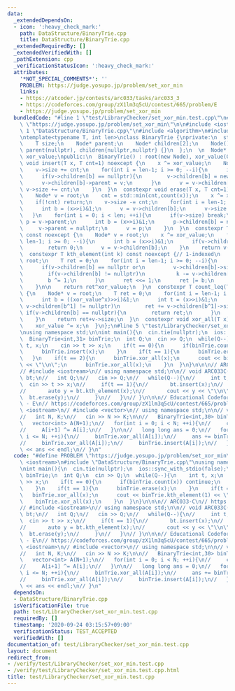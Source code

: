 ```yaml
---
data:
  _extendedDependsOn:
  - icon: ':heavy_check_mark:'
    path: DataStructure/BinaryTrie.cpp
    title: DataStructure/BinaryTrie.cpp
  _extendedRequiredBy: []
  _extendedVerifiedWith: []
  _pathExtension: cpp
  _verificationStatusIcon: ':heavy_check_mark:'
  attributes:
    '*NOT_SPECIAL_COMMENTS*': ''
    PROBLEM: https://judge.yosupo.jp/problem/set_xor_min
    links:
    - https://atcoder.jp/contests/arc033/tasks/arc033_3
    - https://codeforces.com/group/zX1lm3q5cU/contest/665/problem/E
    - https://judge.yosupo.jp/problem/set_xor_min
  bundledCode: "#line 1 \"test/LibraryChecker/set_xor_min.test.cpp\"\n#define PROBLEM\
    \ \"https://judge.yosupo.jp/problem/set_xor_min\"\n\n#include <iostream>\n#line\
    \ 1 \"DataStructure/BinaryTrie.cpp\"\n#include <algorithm>\n#include <cassert>\n\
    \ntemplate<typename T, int len>\nclass BinaryTrie {\nprivate:\n  struct Node {\n\
    \    T size;\n    Node* parent;\n    Node* children[2];\n    Node() : size(0),\
    \ parent(nullptr), children{nullptr,nullptr} {}\n  };\n  \n  Node* root;\n  T\
    \ xor_value;\npublic:\n  BinaryTrie() : root(new Node), xor_value(0) {}\n  constexpr\
    \ void insert(T x, T cnt=1) noexcept {\n    x ^= xor_value;\n    Node* v = root;\n\
    \    v->size += cnt;\n    for(int i = len-1; i >= 0; --i){\n      int b = (x>>i)&1;\n\
    \      if(v->children[b] == nullptr){\n        v->children[b] = new Node;\n  \
    \      v->children[b]->parent = v;\n      }\n      v = v->children[b];\n     \
    \ v->size += cnt;\n    }\n  }\n  constexpr void erase(T x, T cnt=1) noexcept {\n\
    \    Node* v = root;\n    cnt = std::min(cnt,count(x));\n    x ^= xor_value;\n\
    \    if(!cnt) return;\n    v->size -= cnt;\n    for(int i = len-1; i >= 0; --i){\n\
    \      int b = (x>>i)&1;\n      v = v->children[b];\n      v->size -= cnt;\n \
    \   }\n    for(int i = 0; i < len; ++i){\n      if(v->size) break;\n      auto\
    \ p = v->parent;\n      int b = (x>>i)&1;\n      p->children[b] = nullptr;\n \
    \     v->parent = nullptr;\n      v = p;\n    }\n  }\n  constexpr T count(T x)\
    \ const noexcept {\n    Node* v = root;\n    x ^= xor_value;\n    for(int i =\
    \ len-1; i >= 0; --i){\n      int b = (x>>i)&1;\n      if(v->children[b] == nullptr)\n\
    \        return 0;\n      v = v->children[b];\n    }\n    return v->size;\n  }\n\
    \  constexpr T kth_element(int k) const noexcept {// 1-indexed\n    Node* v =\
    \ root;\n    T ret = 0;\n    for(int i = len-1; i >= 0; --i){\n      int b = (xor_value>>i)&1;\n\
    \      if(v->children[b] == nullptr or\n         v->children[b]->size < k){\n\
    \        if(v->children[b] != nullptr)\n          k -= v->children[b]->size;\n\
    \        b ^= 1;\n      }\n      ret <<= 1;\n      ret |= b;\n      v = v->children[b];\n\
    \    }\n\n    return ret^xor_value;\n  }\n  constexpr T count_leq(T x) const noexcept\
    \ {\n    Node* v = root;\n    T ret = 0;\n    for(int i = len-1; i >= 0; --i){\n\
    \      int b = ((xor_value^x)>>i)&1;\n      int t = (x>>i)&1;\n      if((!t) and\
    \ v->children[b^1] != nullptr)\n        ret += v->children[b^1]->size;\n     \
    \ if(v->children[b] == nullptr){\n        return ret;\n      }\n      v = v->children[b];\n\
    \    }\n    return ret+v->size;\n  }\n  constexpr void xor_all(T x) noexcept {\n\
    \    xor_value ^= x;\n  }\n};\n#line 5 \"test/LibraryChecker/set_xor_min.test.cpp\"\
    \nusing namespace std;\n\nint main(){\n  cin.tie(nullptr);\n  ios::sync_with_stdio(false);\n\
    \  BinaryTrie<int,31> binTrie;\n  int Q;\n  cin >> Q;\n  while(Q--){\n    int\
    \ t, x;\n    cin >> t >> x;\n    if(t == 0){\n      if(binTrie.count(x)) continue;\n\
    \      binTrie.insert(x);\n    }\n    if(t == 1){\n      binTrie.erase(x);\n \
    \   }\n    if(t == 2){\n      binTrie.xor_all(x);\n      cout << binTrie.kth_element(1)\
    \ << \"\\n\";\n      binTrie.xor_all(x);\n    }\n  }\n}\n\n\n// ARC033-C\n// https://atcoder.jp/contests/arc033/tasks/arc033_3\n\
    // #include <iostream>\n// using namespace std;\n\n// void ARC033C(){\n//   BinaryTrie<32>\
    \ bt;\n//   int Q;\n//   cin >> Q;\n//   while(Q--){\n//     int t, x;\n//   \
    \  cin >> t >> x;\n//     if(t == 1){\n//       bt.insert(x);\n//     }else{\n\
    //       auto y = bt.kth_element(x);\n//       cout << y << \"\\n\";\n//     \
    \  bt.erase(y);\n//     }\n//   }\n// }\n\n\n// Educational Codeforces Round 12\
    \ - E\n// https://codeforces.com/group/zX1lm3q5cU/contest/665/problem/E\n// #include\
    \ <iostream>\n// #include <vector>\n// using namespace std;\n\n// void edu12E(){\n\
    //   int N, K;\n//   cin >> N >> K;\n\n//   BinaryTrie<int,30> binTrie;\n\n//\
    \   vector<int> A(N+1);\n//   for(int i = 0; i < N; ++i){\n//     cin >> A[i+1];\n\
    //     A[i+1] ^= A[i];\n//   }\n\n//   long long ans = 0;\n//   for(int i = 0;\
    \ i <= N; ++i){\n//     binTrie.xor_all(A[i]);\n//     ans += binTrie.count_leq(K);\n\
    //     binTrie.xor_all(A[i]);\n//     binTrie.insert(A[i]);\n//   }\n//   cout\
    \ << ans << endl;\n// }\n"
  code: "#define PROBLEM \"https://judge.yosupo.jp/problem/set_xor_min\"\n\n#include\
    \ <iostream>\n#include \"DataStructure/BinaryTrie.cpp\"\nusing namespace std;\n\
    \nint main(){\n  cin.tie(nullptr);\n  ios::sync_with_stdio(false);\n  BinaryTrie<int,31>\
    \ binTrie;\n  int Q;\n  cin >> Q;\n  while(Q--){\n    int t, x;\n    cin >> t\
    \ >> x;\n    if(t == 0){\n      if(binTrie.count(x)) continue;\n      binTrie.insert(x);\n\
    \    }\n    if(t == 1){\n      binTrie.erase(x);\n    }\n    if(t == 2){\n   \
    \   binTrie.xor_all(x);\n      cout << binTrie.kth_element(1) << \"\\n\";\n  \
    \    binTrie.xor_all(x);\n    }\n  }\n}\n\n\n// ARC033-C\n// https://atcoder.jp/contests/arc033/tasks/arc033_3\n\
    // #include <iostream>\n// using namespace std;\n\n// void ARC033C(){\n//   BinaryTrie<32>\
    \ bt;\n//   int Q;\n//   cin >> Q;\n//   while(Q--){\n//     int t, x;\n//   \
    \  cin >> t >> x;\n//     if(t == 1){\n//       bt.insert(x);\n//     }else{\n\
    //       auto y = bt.kth_element(x);\n//       cout << y << \"\\n\";\n//     \
    \  bt.erase(y);\n//     }\n//   }\n// }\n\n\n// Educational Codeforces Round 12\
    \ - E\n// https://codeforces.com/group/zX1lm3q5cU/contest/665/problem/E\n// #include\
    \ <iostream>\n// #include <vector>\n// using namespace std;\n\n// void edu12E(){\n\
    //   int N, K;\n//   cin >> N >> K;\n\n//   BinaryTrie<int,30> binTrie;\n\n//\
    \   vector<int> A(N+1);\n//   for(int i = 0; i < N; ++i){\n//     cin >> A[i+1];\n\
    //     A[i+1] ^= A[i];\n//   }\n\n//   long long ans = 0;\n//   for(int i = 0;\
    \ i <= N; ++i){\n//     binTrie.xor_all(A[i]);\n//     ans += binTrie.count_leq(K);\n\
    //     binTrie.xor_all(A[i]);\n//     binTrie.insert(A[i]);\n//   }\n//   cout\
    \ << ans << endl;\n// }\n"
  dependsOn:
  - DataStructure/BinaryTrie.cpp
  isVerificationFile: true
  path: test/LibraryChecker/set_xor_min.test.cpp
  requiredBy: []
  timestamp: '2020-09-24 03:15:57+09:00'
  verificationStatus: TEST_ACCEPTED
  verifiedWith: []
documentation_of: test/LibraryChecker/set_xor_min.test.cpp
layout: document
redirect_from:
- /verify/test/LibraryChecker/set_xor_min.test.cpp
- /verify/test/LibraryChecker/set_xor_min.test.cpp.html
title: test/LibraryChecker/set_xor_min.test.cpp
---
```

